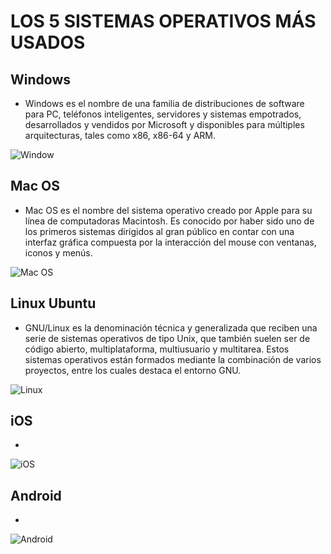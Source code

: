 # LOS 5 SISTEMAS OPERATIVOS MÁS USADOS  

## Windows
* Windows es el nombre de una familia de distribuciones de software para PC, teléfonos inteligentes, servidores y sistemas empotrados, desarrollados y vendidos por Microsoft y disponibles para múltiples arquitecturas, tales como x86, x86-64 y ARM. 
  
![Window](https://www.hazhistoria.net/sites/default/files/field/image/windows-10-logo.png)
  
## Mac OS
* Mac OS es el nombre del sistema operativo creado por Apple para su línea de computadoras Macintosh. Es conocido por haber sido uno de los primeros sistemas dirigidos al gran público en contar con una interfaz gráfica compuesta por la interacción del mouse con ventanas, iconos y menús.  
  
![Mac OS](https://images.vexels.com/media/users/3/140714/isolated/preview/1e292500381db7819a5f04534d2152d5-logo-de-mac-os-by-vexels.png)
  
## Linux Ubuntu
* GNU/Linux es la denominación técnica y generalizada que reciben una serie de sistemas operativos de tipo Unix, que también suelen ser de código abierto, multiplataforma, multiusuario y multitarea. Estos sistemas operativos están formados mediante la combinación de varios proyectos, entre los cuales destaca el entorno GNU.  
  
![Linux](https://www.silicon.es/wp-content/uploads/2016/10/linux-logo-2-684x500.png)
  
## iOS
* 
![iOS](https://upload.wikimedia.org/wikipedia/commons/4/45/IOS_14_Logo.png)
  
## Android
* 
![Android](https://i.blogs.es/2b63f8/androidze/450_1000.jpg)
